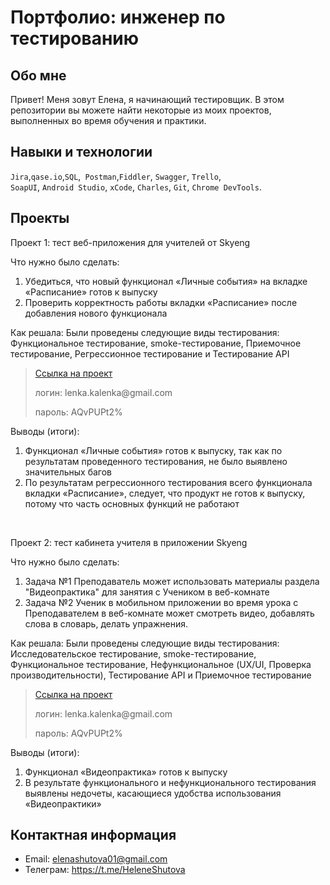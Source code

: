 # Портфолио: инженер по тестированию
## Обо мне
Привет! Меня зовут Елена, я начинающий тестировщик.
В этом репозитории вы можете найти некоторые из моих проектов, выполненных во время обучения и практики.

## Навыки и технологии
``Jira``,``qase.io``,``SQL``,`` Postman``,``Fiddler``, ``Swagger``, ``Trello``, <br>
``SoapUI``, ``Android Studio``, ``xCode``, ``Charles``, ``Git``, ``Chrome DevTools``.

## Проекты
<p> Проект 1: тест веб-приложения для учителей от Skyeng</p>
<p>Что нужно было сделать:<p>
<ol>
  <li>Убедиться, что новый функционал «Личные события» на вкладке «Расписание» готов к выпуску</li>
  <li>Проверить корректность работы вкладки «Расписание» после добавления нового функционала</li>
</ol>

<p>Как решала: Были проведены следующие виды тестирования: 
Функциональное тестирование,
smoke-тестирование,
Приемочное тестирование,
Регрессионное тестирование и
Тестирование API<p>

> <a href="https://elenashutovaqa.atlassian.net/l/cp/HZ2knkDe">Ссылка на проект</a>
> <p> логин: lenka.kalenka@gmail.com </p>
> <p> пароль: AQvPUPt2% </p>
 
 <p>Выводы (итоги):<p>
<ol>
  <li>Функционал «Личные события» готов к выпуску, так как по результатам проведенного тестирования, не было выявлено значительных багов</li>
  <li>По результатам регрессионного тестирования всего функционала вкладки «Расписание», следует, что продукт не готов к выпуску, потому что часть основных функций не работают</li>
</ol>


<br> 

<p> Проект 2: тест кабинета учителя в приложении Skyeng</p>
<p>Что нужно было сделать:<p>
<ol>
  <li>Задача №1 Преподаватель может использовать материалы раздела "Видеопрактика" для занятия с Учеником в веб-комнате</li>
  <li>Задача №2 Ученик в мобильном приложении во время урока с Преподавателем в веб-комнате может смотреть видео, добавлять слова в словарь, делать упражнения.</li>
</ol>

<p>Как решала: Были проведены следующие виды тестирования: 
Исследовательское тестирование,
smoke-тестирование,
Функциональное тестирование,
Нефункциональное (UX/UI, Проверка производительности),
Тестирование API и
Приемочное тестирование<p>

>  <a href="https://elenashutovaqa.atlassian.net/l/cp/G0VJEWrH">Ссылка на проект</a>
> <p> логин: lenka.kalenka@gmail.com </p>
> <p> пароль: AQvPUPt2% </p>
 
 <p>Выводы (итоги):<p>
<ol>
  <li>Функционал «Видеопрактика» готов к выпуску</li>
  <li>В результате функционального и нефункционального тестирования выявлены недочеты, касающиеся удобства использования «Видеопрактики»</li>
</ol>

## Контактная информация
- Email: elenashutova01@gmail.com
- Телеграм: https://t.me/HeleneShutova

